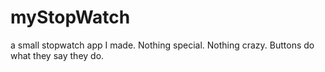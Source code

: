 # myStopWatch
a small stopwatch app I made. Nothing special. Nothing crazy. Buttons do what they say they do.
